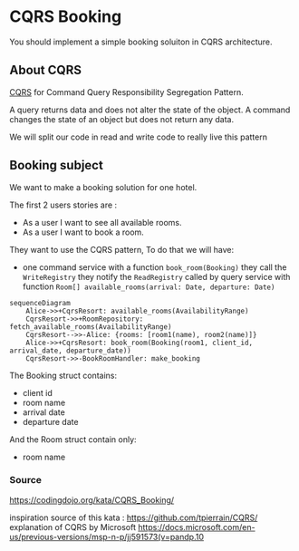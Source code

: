 # CQRS Booking

You should implement a simple booking soluiton in CQRS architecture.

## About CQRS

[CQRS](https://learn.microsoft.com/en-us/azure/architecture/patterns/cqrs) for Command Query Responsibility Segregation Pattern.

A query returns data and does not alter the state of the object. A command changes the state of an object but does not return any data.

We will split our code in read and write code to really live this pattern

## Booking subject

We want to make a booking solution for one hotel.

The first 2 users stories are :

- As a user I want to see all available rooms.
- As a user I want to book a room.

They want to use the CQRS pattern, To do that we will have:

- one command service with a function `book_room(Booking)` they call the `WriteRegistry` they notify the `ReadRegistry` called by query service with function `Room[] available_rooms(arrival: Date, departure: Date)`

```mermaid
sequenceDiagram
    Alice->>+CqrsResort: available_rooms(AvailabilityRange)
    CqrsResort->>+RoomRepository: fetch_available_rooms(AvailabilityRange)
    CqrsResort-->>-Alice: {rooms: [room1(name), room2(name)]}
    Alice->>+CqrsResort: book_room(Booking(room1, client_id, arrival_date, departure_date))
    CqrsResort->>-BookRoomHandler: make_booking
```

The Booking struct contains:

- client id
- room name
- arrival date
- departure date

And the Room struct contain only:

- room name

### Source

<https://codingdojo.org/kata/CQRS_Booking/>

inspiration source of this kata : <https://github.com/tpierrain/CQRS/>
explanation of CQRS by Microsoft <https://docs.microsoft.com/en-us/previous-versions/msp-n-p/jj591573(v=pandp.10>

